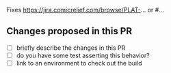 Fixes https://jira.comicrelief.com/browse/PLAT-... or #... 

## Changes proposed in this PR

- [ ] briefly describe the changes in this PR
- [ ] do you have some test asserting this behavior?
- [ ] link to an environment to check out the build
